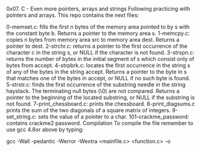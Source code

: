 0x07. C - Even more pointers, arrays and strings
Following practicing with pointers and arrays. This repo contains the next files:

0-memset.c: fills the first n bytes of the memory area pointed to by s with the constant byte b. Returns a pointer to the memory area s.
1-memcpy.c: copies n bytes from memory area src to memory area dest. Returns a pointer to dest.
2-strchr.c: returns a pointer to the first occurrence of the character c in the string s, or NULL if the character is not found.
3-strspn.c: returns the number of bytes in the initial segment of s which consist only of bytes from accept.
4-strpbrk.c: locates the first occurrence in the string s of any of the bytes in the string accept. Returns a pointer to the byte in s that matches one of the bytes in accept, or NULL if no such byte is found.
5-strstr.c: finds the first occurrence of the substring needle in the string haystack. The terminating null bytes (\0) are not compared. Returns a pointer to the beginning of the located substring, or NULL if the substring is not found.
7-print_chessboard.c: prints the chessboard.
8-print_diagsums.c prints the sum of the two diagonals of a square matrix of integers.
9-set_string.c: sets the value of a pointer to a char.
101-crackme_password: contains crackme2 password.
Compilation
To compile the file remember to use gcc 4.8or above by typing:

gcc -Wall -pedantic -Werror -Wextra <mainfile.c> <function.c> -o <executable file>